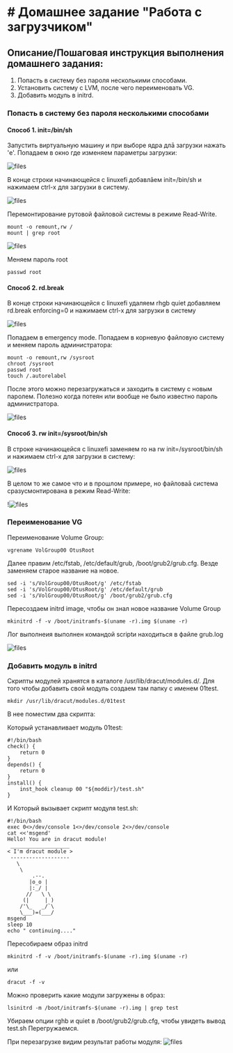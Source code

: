 # # Домашнее задание "Работа с загрузчиком"

## Описание/Пошаговая инструкция выполнения домашнего задания:


1. Попасть в систему без пароля несколькими способами.
2. Установить систему с LVM, после чего переименовать VG.
3. Добавить модуль в initrd.

### Попасть в систему без пароля несколькими способами

#### Способ 1. init=/bin/sh


Запустить виртуальную машину и при выборе ядра длā загрузки нажать 'e'.  Попадаем в окно где изменяем параметры загрузки:

![files](img/1.JPG)

В конце строки начинающейся с linuxefi добавлāем init=/bin/sh и нажимаем сtrl-x для
загрузки в систему.

![files](img/2.JPG)

Перемонтирование рутовой файловой системы в режиме Read-Write.
```
mount -o remount,rw /
mount | grep root
```

![files](img/3.JPG)

Меняем пароль root

```
passwd root
```

#### Способ 2. rd.break

В конце строки начинающейся с linuxefi удаляем rhgb quiet добавляем rd.break enforcing=0 и нажимаем сtrl-x для
загрузки в систему

![files](img/2.1.JPG)

Попадаем в emergency mode. 
Попадаем в корневую файловую систему и меняем пароль администратора:
```
mount -o remount,rw /sysroot
chroot /sysroot
passwd root
touch /.autorelabel
```
После этого можно перезагружаться и заходить в систему с новым паролем. 
Полезно когда потеян или вообще не было известно пароль администратора.

![files](img/2.2.JPG)

#### Способ 3. rw init=/sysroot/bin/sh

В строке начинающейся с linuxefi заменяем ro на rw init=/sysroot/bin/sh и нажимаем сtrl-x для загрузки в систему:

![files](img/3.1.JPG)

В целом то же самое что и в прошлом примере, но файловаā система сразусмонтирована в режим Read-Write:

!![files](img/3.2.JPG)

### Переименование VG

Переименование Volume Group:

```
vgrename VolGroup00 OtusRoot
```

Далее правим /etc/fstab, /etc/default/grub, /boot/grub2/grub.cfg. Везде заменяем старое название на новое.

```
sed -i 's/VolGroup00/OtusRoot/g' /etc/fstab
sed -i 's/VolGroup00/OtusRoot/g' /etc/default/grub
sed -i 's/VolGroup00/OtusRoot/g' /boot/grub2/grub.cfg
```

Пересоздаем initrd image, чтобы он знал новое название Volume Group

```
mkinitrd -f -v /boot/initramfs-$(uname -r).img $(uname -r)
```

Лог выполнеия выполнен командой scriptи находиться в файле grub.log

![files](img/5.JPG)


### Добавить модуль в initrd

Скрипты модулей хранятся в каталоге /usr/lib/dracut/modules.d/. Для того чтобы добавить свой модуль создаем там папку с именем 01test. 

```
mkdir /usr/lib/dracut/modules.d/01test
```
В нее поместим два скрипта:

Который устанавливает модуль 01test:
```
#!/bin/bash
check() {
    return 0
}
depends() {
    return 0
}
install() {
    inst_hook cleanup 00 "${moddir}/test.sh"
}
```

И Который вызывает скрипт модуля test.sh:
```
#!/bin/bash
exec 0<>/dev/console 1<>/dev/console 2<>/dev/console
cat <<'msgend'
Hello! You are in dracut module!
 ___________________
< I'm dracut module >
 -------------------
   \
    \
        .--.
       |o_o |
       |:_/ |
      //   \ \
     (|     | )
    /'\_   _/`\
    \___)=(___/
msgend
sleep 10
echo " continuing...."
```

Пересобираем образ initrd
```
mkinitrd -f -v /boot/initramfs-$(uname -r).img $(uname -r)
```
или
```
dracut -f -v
```

Можно проверить какие модули загружены в образ:
```
lsinitrd -m /boot/initramfs-$(uname -r).img | grep test
```

Убираем опции rghb и quiet в /boot/grub2/grub.cfg, чтобы увидеть вывод test.sh
Перегружаемся.

При перезагрузке видим результат работы модуля:
![files](img/6.JPG)
